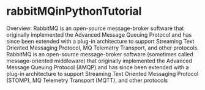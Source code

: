 # rabbitMQinPythonTutorial
Overview:
RabbitMQ is an open-source message-broker software that originally implemented the Advanced Message Queuing Protocol and has since been extended with a plug-in architecture to support Streaming 
Text Oriented Messaging Protocol, MQ Telemetry Transport, and other protocols.
RabbitMQ is an open-source message-broker software (sometimes called message-oriented middleware) that originally implemented the Advanced Message Queuing Protocol (AMQP) and has since been extended with a plug-in 
architecture to support Streaming Text Oriented Messaging Protocol (STOMP), MQ Telemetry Transport (MQTT), and other protocols
